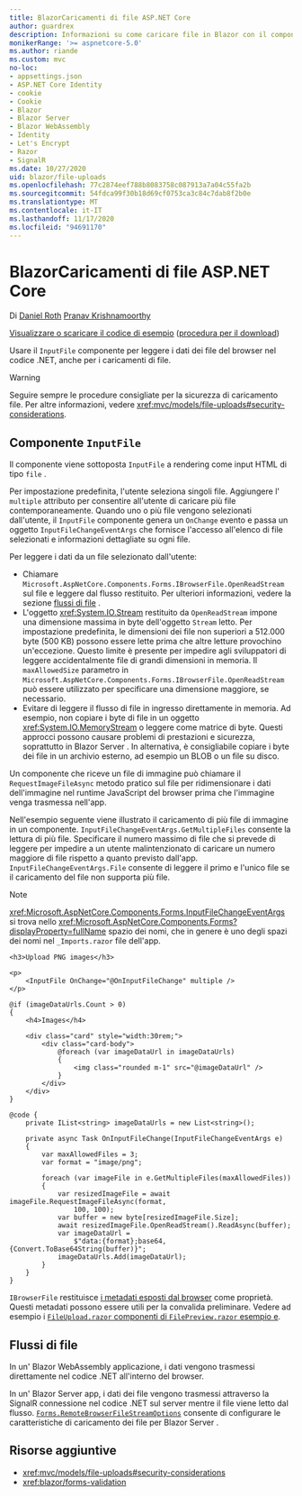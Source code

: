 ```yaml
---
title: BlazorCaricamenti di file ASP.NET Core
author: guardrex
description: Informazioni su come caricare file in Blazor con il componente inputfile.
monikerRange: '>= aspnetcore-5.0'
ms.author: riande
ms.custom: mvc
no-loc:
- appsettings.json
- ASP.NET Core Identity
- cookie
- Cookie
- Blazor
- Blazor Server
- Blazor WebAssembly
- Identity
- Let's Encrypt
- Razor
- SignalR
ms.date: 10/27/2020
uid: blazor/file-uploads
ms.openlocfilehash: 77c2874eef788b8083758c087913a7a04c55fa2b
ms.sourcegitcommit: 54fdca99f30b18d69cf0753ca3c84c7dab8f2b0e
ms.translationtype: MT
ms.contentlocale: it-IT
ms.lasthandoff: 11/17/2020
ms.locfileid: "94691170"
---
```

# <a name="aspnet-core-no-locblazor-file-uploads"></a>BlazorCaricamenti di file ASP.NET Core

Di [Daniel Roth](https://github.com/danroth27) [Pranav Krishnamoorthy](https://github.com/pranavkm)

[Visualizzare o scaricare il codice di esempio](https://github.com/dotnet/AspNetCore.Docs/tree/master/aspnetcore/blazor/file-uploads/samples/) ([procedura per il download](xref:index#how-to-download-a-sample))

Usare il `InputFile` componente per leggere i dati dei file del browser nel codice .NET, anche per i caricamenti di file.

> [!WARNING]
> Seguire sempre le procedure consigliate per la sicurezza di caricamento file. Per altre informazioni, vedere <xref:mvc/models/file-uploads#security-considerations>.

## <a name="inputfile-component"></a>Componente `InputFile`

Il componente viene sottoposta `InputFile` a rendering come input HTML di tipo `file` .

Per impostazione predefinita, l'utente seleziona singoli file. Aggiungere l' `multiple` attributo per consentire all'utente di caricare più file contemporaneamente. Quando uno o più file vengono selezionati dall'utente, il `InputFile` componente genera un `OnChange` evento e passa un oggetto `InputFileChangeEventArgs` che fornisce l'accesso all'elenco di file selezionati e informazioni dettagliate su ogni file.

Per leggere i dati da un file selezionato dall'utente:

* Chiamare `Microsoft.AspNetCore.Components.Forms.IBrowserFile.OpenReadStream` sul file e leggere dal flusso restituito. Per ulteriori informazioni, vedere la sezione [flussi di file](#file-streams) .
* L'oggetto <xref:System.IO.Stream> restituito da `OpenReadStream` impone una dimensione massima in byte dell'oggetto `Stream` letto. Per impostazione predefinita, le dimensioni dei file non superiori a 512.000 byte (500 KB) possono essere lette prima che altre letture provochino un'eccezione. Questo limite è presente per impedire agli sviluppatori di leggere accidentalmente file di grandi dimensioni in memoria. Il `maxAllowedSize` parametro in `Microsoft.AspNetCore.Components.Forms.IBrowserFile.OpenReadStream` può essere utilizzato per specificare una dimensione maggiore, se necessario.
* Evitare di leggere il flusso di file in ingresso direttamente in memoria. Ad esempio, non copiare i byte di file in un oggetto <xref:System.IO.MemoryStream> o leggere come matrice di byte. Questi approcci possono causare problemi di prestazioni e sicurezza, soprattutto in Blazor Server . In alternativa, è consigliabile copiare i byte dei file in un archivio esterno, ad esempio un BLOB o un file su disco.

Un componente che riceve un file di immagine può chiamare il `RequestImageFileAsync` metodo pratico sul file per ridimensionare i dati dell'immagine nel runtime JavaScript del browser prima che l'immagine venga trasmessa nell'app.

Nell'esempio seguente viene illustrato il caricamento di più file di immagine in un componente. `InputFileChangeEventArgs.GetMultipleFiles` consente la lettura di più file. Specificare il numero massimo di file che si prevede di leggere per impedire a un utente malintenzionato di caricare un numero maggiore di file rispetto a quanto previsto dall'app. `InputFileChangeEventArgs.File` consente di leggere il primo e l'unico file se il caricamento del file non supporta più file.

> [!NOTE]
> <xref:Microsoft.AspNetCore.Components.Forms.InputFileChangeEventArgs> si trova nello <xref:Microsoft.AspNetCore.Components.Forms?displayProperty=fullName> spazio dei nomi, che in genere è uno degli spazi dei nomi nel `_Imports.razor` file dell'app.

```razor
<h3>Upload PNG images</h3>

<p>
    <InputFile OnChange="@OnInputFileChange" multiple />
</p>

@if (imageDataUrls.Count > 0)
{
    <h4>Images</h4>

    <div class="card" style="width:30rem;">
        <div class="card-body">
            @foreach (var imageDataUrl in imageDataUrls)
            {
                <img class="rounded m-1" src="@imageDataUrl" />
            }
        </div>
    </div>
}

@code {
    private IList<string> imageDataUrls = new List<string>();

    private async Task OnInputFileChange(InputFileChangeEventArgs e)
    {
        var maxAllowedFiles = 3;
        var format = "image/png";

        foreach (var imageFile in e.GetMultipleFiles(maxAllowedFiles))
        {
            var resizedImageFile = await imageFile.RequestImageFileAsync(format, 
                100, 100);
            var buffer = new byte[resizedImageFile.Size];
            await resizedImageFile.OpenReadStream().ReadAsync(buffer);
            var imageDataUrl = 
                $"data:{format};base64,{Convert.ToBase64String(buffer)}";
            imageDataUrls.Add(imageDataUrl);
        }
    }
}
```

`IBrowserFile` restituisce [i metadati esposti dal browser](https://developer.mozilla.org/docs/Web/API/File#Instance_properties) come proprietà. Questi metadati possono essere utili per la convalida preliminare. Vedere ad esempio i [ `FileUpload.razor` componenti di `FilePreview.razor` esempio e](https://github.com/dotnet/AspNetCore.Docs/tree/master/aspnetcore/blazor/file-uploads/samples/).

## <a name="file-streams"></a>Flussi di file

In un' Blazor WebAssembly applicazione, i dati vengono trasmessi direttamente nel codice .NET all'interno del browser.

In un' Blazor Server app, i dati dei file vengono trasmessi attraverso la SignalR connessione nel codice .NET sul server mentre il file viene letto dal flusso. [`Forms.RemoteBrowserFileStreamOptions`](https://github.com/dotnet/aspnetcore/blob/master/src/Components/Web/src/Forms/InputFile/RemoteBrowserFileStreamOptions.cs) consente di configurare le caratteristiche di caricamento dei file per Blazor Server .

## <a name="additional-resources"></a>Risorse aggiuntive

* <xref:mvc/models/file-uploads#security-considerations>
* <xref:blazor/forms-validation>

